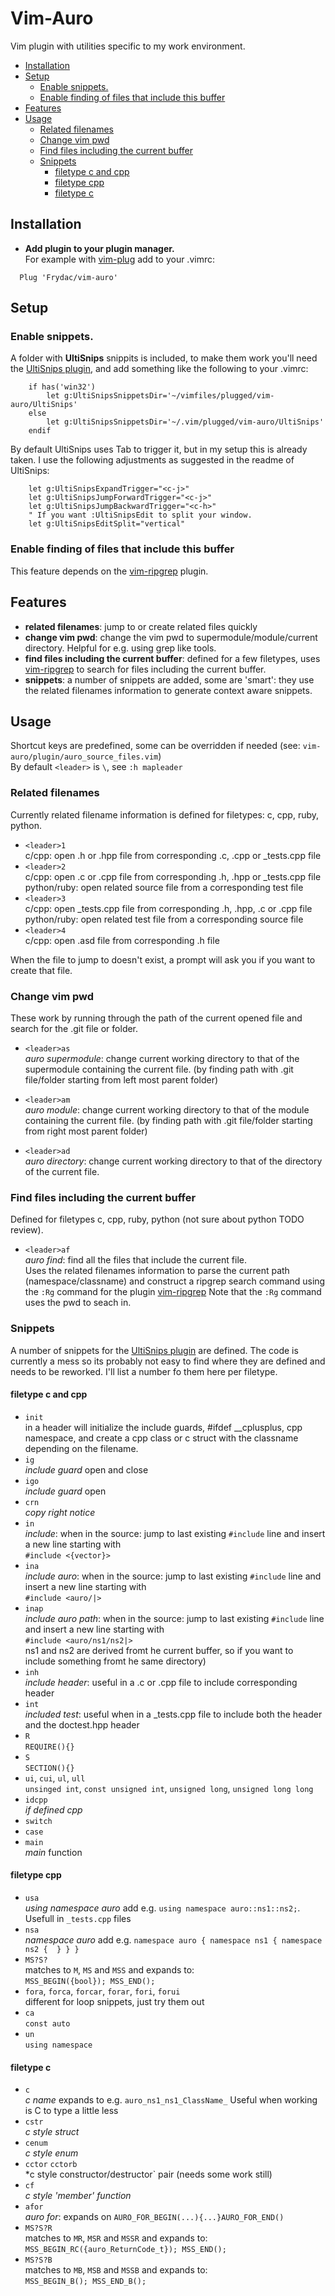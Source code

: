 # Vim-Auro

Vim plugin with utilities specific to my work environment.

<!-- vim-markdown-toc GFM -->

* [Installation](#installation)
* [Setup](#setup)
    * [Enable snippets.](#enable-snippets)
    * [Enable finding of files that include this buffer](#enable-finding-of-files-that-include-this-buffer)
* [Features](#features)
* [Usage](#usage)
    * [Related filenames](#related-filenames)
    * [Change vim pwd](#change-vim-pwd)
    * [Find files including the current buffer](#find-files-including-the-current-buffer)
    * [Snippets](#snippets)
        * [filetype c and cpp](#filetype-c-and-cpp)
        * [filetype cpp](#filetype-cpp)
        * [filetype c](#filetype-c)

<!-- vim-markdown-toc -->


## Installation

* **Add plugin to your plugin manager.**  
  For example with [vim-plug](https://github.com/junegunn/vim-plug) add to your .vimrc:  
```
  Plug 'Frydac/vim-auro'
```

## Setup

### Enable snippets.
  A folder with **UltiSnips** snippits is included, to make them work you'll need the [UltiSnips plugin](https://github.com/SirVer/ultisnips), and add something like the following to your .vimrc:
```
    if has('win32')
        let g:UltiSnipsSnippetsDir='~/vimfiles/plugged/vim-auro/UltiSnips'
    else
        let g:UltiSnipsSnippetsDir='~/.vim/plugged/vim-auro/UltiSnips'
    endif
```
By default UltiSnips uses Tab to trigger it, but in my setup this is already taken. I use the following adjustments as suggested in the readme of UltiSnips:
```
    let g:UltiSnipsExpandTrigger="<c-j>"
    let g:UltiSnipsJumpForwardTrigger="<c-j>"
    let g:UltiSnipsJumpBackwardTrigger="<c-h>"
    " If you want :UltiSnipsEdit to split your window.
    let g:UltiSnipsEditSplit="vertical"
```

### Enable finding of files that include this buffer
  This feature depends on the [vim-ripgrep](https://github.com/jremmen/vim-ripgrep) plugin. 


## Features
  * **related filenames**: jump to or create related files quickly
  * **change vim pwd**: change the vim pwd to supermodule/module/current directory. Helpful for e.g. using grep like tools.
  * **find files including the current buffer**: defined for a few filetypes, uses [vim-ripgrep](https://github.com/jremmen/vim-ripgrep) to search for files including the current buffer.
  * **snippets**: a number of snippets are added, some are 'smart': they use the related filenames information to generate context aware snippets.

## Usage
Shortcut keys are predefined, some can be overridden if needed (see: `vim-auro/plugin/auro_source_files.vim`)  
By default `<leader>` is `\`, see `:h mapleader`  

### Related filenames
Currently related filename information is defined for filetypes: c, cpp, ruby, python.  
* `<leader>1`  
  c/cpp: open .h or .hpp file from corresponding .c, .cpp or \_tests.cpp file  
* `<leader>2`  
  c/cpp: open .c or .cpp file from corresponding .h, .hpp or \_tests.cpp file  
  python/ruby: open related source file from a corresponding test file
* `<leader>3`  
  c/cpp: open \_tests.cpp file from corresponding .h, .hpp, .c or .cpp file  
  python/ruby: open related test file from a corresponding source file
* `<leader>4`  
  c/cpp: open .asd file from corresponding .h file  

When the file to jump to doesn't exist, a prompt will ask you if you want to create that file.

### Change vim pwd
These work by running through the path of the current opened file and search for the .git file or folder.

* `<leader>as`  
  *auro supermodule*: change current working directory to that of the supermodule containing the current file. (by finding path with .git file/folder starting from left most parent folder)

* `<leader>am`  
  *auro module*: change current working directory to that of the module containing the current file. (by finding path with .git file/folder starting from right most parent folder) 

* `<leader>ad`  
  *auro directory*: change current working directory to that of the directory of the current file.

### Find files including the current buffer
Defined for filetypes c, cpp, ruby, python (not sure about python TODO review).  

* `<leader>af`  
  *auro find*: find all the files that include the current file.  
  Uses the related filenames information to parse the current path (namespace/classname) and construct a ripgrep search command using the `:Rg` command for the plugin [vim-ripgrep](https://github.com/jremmen/vim-ripgrep)
  Note that the `:Rg` command uses the pwd to seach in.


### Snippets
  A number of snippets for the [UltiSnips plugin](https://github.com/SirVer/ultisnips) are defined. The code is currently a mess so its probably not easy to find where they are defined and needs to be reworked. I'll list a number fo them here per filetype.

#### filetype c and cpp

 * `init`   
   in a header will initialize the include guards, #ifdef __cplusplus, cpp namespace, and create a cpp class or c struct with the classname depending on the filename.
 * `ig`  
   *include guard* open and close
 * `igo`  
   *include guard* open
 * `crn`  
   *copy right notice*
  * `in`  
  *include*: when in the source: jump to last existing `#include` line and insert a new line starting with  
  `#include <{vector}>`
  * `ina`  
  *include auro*: when in the source: jump to last existing `#include` line and insert a new line starting with  
  `#include <auro/|>`
  * `inap`  
  *include auro path*: when in the source: jump to last existing `#include` line and insert a new line starting with  
  `#include <auro/ns1/ns2|>`  
   ns1 and ns2 are derived fromt he current buffer, so if you want to include something fromt he same directory)
  * `inh`  
  *include header*: useful in a .c or .cpp file to include corresponding header
  * `int`  
  *included test*: useful when in a _tests.cpp file to include both the header and the doctest.hpp header
  * `R`  
  `REQUIRE(){}`
  * `S`  
  `SECTION(){}`
  * `ui`, `cui`, `ul`, `ull`  
  `unsinged int`, `const unsigned int`, `unsigned long`, `unsigned long long`
  * `idcpp`  
  *if defined cpp*
  * `switch`  
  * `case`  
  * `main`  
  *main* function


#### filetype cpp
 * `usa`  
   *using namespace auro* add e.g. `using namespace auro::ns1::ns2;`. Usefull in `_tests.cpp` files
 * `nsa`  
   *namespace auro* add e.g. `namespace auro { namespace ns1 { namespace ns2 {  } } }`
 * `MS?S?`  
   matches to `M`, `MS` and `MSS` and expands to:  
   `MSS_BEGIN({bool}); MSS_END();`
  * `fora`, `forca`, `forcar`, `forar`, `fori`, `forui`  
  different for loop snippets, just try them out
  * `ca`  
  `const auto`
  * `un`  
  `using namespace`



#### filetype c
  * `c`  
   *c name* expands to e.g. `auro_ns1_ns1_ClassName_` Useful when working is C to type a little less
  * `cstr`  
   *c style struct*
  * `cenum`  
   *c style enum*
  * `cctor` `cctorb`  
   *c style constructor/destructor` pair (needs some work still)
  * `cf`  
   *c style 'member' function*
  * `afor`  
   *auro for*: expands on `AURO_FOR_BEGIN(...){...}AURO_FOR_END() `
  * `MS?S?R`  
   matches to `MR`, `MSR` and `MSSR` and expands to:  
   `MSS_BEGIN_RC({auro_ReturnCode_t}); MSS_END();`
  * `MS?S?B`  
   matches to `MB`, `MSB` and `MSSB` and expands to:  
   `MSS_BEGIN_B(); MSS_END_B();`
  


